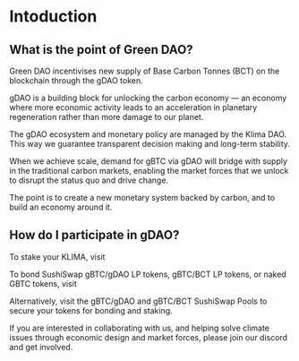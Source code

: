 # Intoduction

## What is the point of Green DAO?

Green DAO incentivises new supply of Base Carbon Tonnes (BCT) on the blockchain through the gDAO token.&#x20;



gDAO is a building block for unlocking the carbon economy — an economy where more economic activity leads to an acceleration in planetary regeneration rather than more damage to our planet.

The gDAO ecosystem and monetary policy are managed by the Klima DAO. This way we guarantee transparent decision making and long-term stability.&#x20;

When we achieve scale, demand for gBTC via gDAO will bridge with supply in the traditional carbon markets, enabling the market forces that we unlock to disrupt the status quo and drive change.

The point is to create a new monetary system backed by carbon, and to build an economy around it.&#x20;

## How do I participate in gDAO?

To stake your KLIMA, visit&#x20;

To bond SushiSwap gBTC/gDAO LP tokens, gBTC/BCT LP tokens, or naked GBTC tokens, visit&#x20;

Alternatively, visit the gBTC/gDAO and gBTC/BCT SushiSwap Pools to secure your tokens for bonding and staking.&#x20;

If you are interested in collaborating with us, and helping solve climate issues through economic design and market forces, please join our discord and get involved.&#x20;

&#x20;





